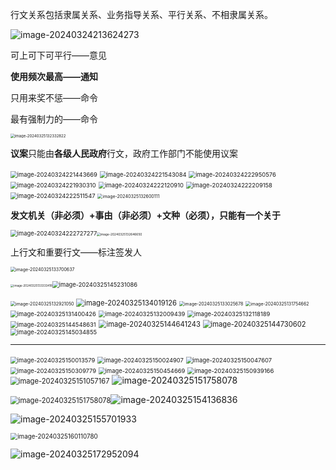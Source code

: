 行文关系包括隶属关系、业务指导关系、平行关系、不相隶属关系。

![image-20240324213624273](../../img/image-20240324213624273.png) 

可上可下可平行——意见

**使用频次最高——通知**

只用来奖不惩——命令

最有强制力的——命令

<img src="../../img/image-20240325132332822.png" alt="image-20240325132332822" style="zoom: 43%;" />



**议案**只能由**各级人民政府**行文，政府工作部门不能使用议案

<img src="../../img/image-20240324221443669.png" alt="image-20240324221443669" style="zoom:67%;" />

<img src="../../img/image-20240324221543084-1711343733479.png" alt="image-20240324221543084" style="zoom:67%;" />

<img src="../../img/image-20240324222950576.png" alt="image-20240324222950576" style="zoom:67%;" />

<img src="../../img/image-20240324221930310.png" alt="image-20240324221930310" style="zoom:67%;" />

<img src="../../img/image-20240324222120910.png" alt="image-20240324222120910" style="zoom: 67%;" />

<img src="G:/typora/image/image-20240324222209158.png" alt="image-20240324222209158" style="zoom:67%;" />

<img src="../../img/image-20240324222511547.png" alt="image-20240324222511547" style="zoom:67%;" />

<img src="../../img/image-20240325132600111.png" alt="image-20240325132600111" style="zoom: 50%;" />

**发文机关（非必须）+事由（非必须）+文种（必须），只能有一个关于**

<img src="../../img/image-20240324222727277.png" alt="image-20240324222727277" style="zoom:67%;" /><img src="../../img/image-20240325132646650.png" alt="image-20240325132646650" style="zoom: 35%;" />

上行文和重要行文——标注签发人

<img src="../../img/image-20240325133700637.png" alt="image-20240325133700637" style="zoom:50%;" />

<img src="../../img/image-20240325133333418.png" alt="image-20240325133333418" style="zoom: 33%;" /><img src="G:/typora/image/image-20240325145231086.png" alt="image-20240325145231086" style="zoom: 67%;" />

<img src="../../img/image-20240325132921050.png" alt="image-20240325132921050" style="zoom:50%;" />

<img src="../../img/image-20240325134019126.png" alt="image-20240325134019126" style="zoom:80%;" />

<img src="../../img/image-20240325133025678.png" alt="image-20240325133025678" style="zoom:50%;" />

<img src="../../img/image-20240325131754662.png" alt="image-20240325131754662" style="zoom: 50%;" />

<img src="../../img/image-20240325131400426.png" alt="image-20240325131400426" style="zoom:67%;" />

<img src="../../img/image-20240325132009439.png" alt="image-20240325132009439" style="zoom:67%;" />

<img src="../../img/image-20240325132118189.png" alt="image-20240325132118189" style="zoom: 67%;" />

<img src="../../img/image-20240325144548631-1711349209601.png" alt="image-20240325144548631" style="zoom: 67%;" />

<img src="../../img/image-20240325144641243.png" alt="image-20240325144641243" style="zoom:80%;" />

<img src="../../img/image-20240325144730602.png" alt="image-20240325144730602" style="zoom:80%;" />

<img src="../../img/image-20240325145034855.png" alt="image-20240325145034855" style="zoom:67%;" />

----

<img src="G:/typora/image/image-20240325150013579.png" alt="image-20240325150013579" style="zoom:67%;" />

<img src="G:/typora/image/image-20240325150024907.png" alt="image-20240325150024907" style="zoom:67%;" />

<img src="G:/typora/image/image-20240325150047607.png" alt="image-20240325150047607" style="zoom:67%;" />

<img src="G:/typora/image/image-20240325150309779.png" alt="image-20240325150309779" style="zoom:67%;" />

<img src="G:/typora/image/image-20240325150454669.png" alt="image-20240325150454669" style="zoom:67%;" />

<img src="G:/typora/image/image-20240325150939166.png" alt="image-20240325150939166" style="zoom:68%;" />

<img src="G:/typora/image/image-20240325151057167.png" alt="image-20240325151057167" style="zoom:80%;" />

<img src="G:/typora/image/image-20240325151758078.png" alt="image-20240325151758078" />

<img src="G:/typora/image/image-20240325151758078.png" alt="image-20240325151758078" style="zoom:80%;" />![image-20240325154136836](G:/typora/image/image-20240325154136836.png)

![image-20240325155701933](G:/typora/image/image-20240325155701933.png)

<img src="G:/typora/image/image-20240325160110780.png" alt="image-20240325160110780" style="zoom:70%;" />

![image-20240325172952094](G:/typora/image/image-20240325172952094.png)